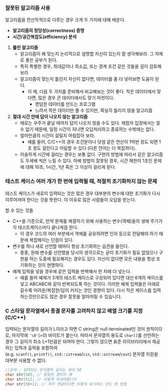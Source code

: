 ### 잘못된 알고리즘 사용
알고리즘을 전산학적으로 다루는 경우 크게 두 가지에 대해 배운다.
- **알고리즘의 정당성(correctness) 증명**
- **시간/공간복잡도(efficiency) 분석**

1. **틀린 알고리즘**
	- 알고리즘이 왜 맞는지 논리적으로 설명할 자신이 있는지 잘 생각해보라. 그 자체로 좋은 공부가 된다.
	- 특히 특별한 경우, 최대값이나 최소값, 또는 경계 조건 같은 것들을 깊이 검토해보라
	- 알고리즘이 맞는지 틀린지 자신이 없다면, 데이터를 좀 더 넣어보면 도움이 된다.
		- 이 때, 다음 두 가지를 준비해서 비교해보는 것이 좋다. 작은 데이터에서 맞다면, 많은 경우 큰 데이터에서도 맞기 마련이다.
			- 랜덤한 데이터를 만드는 프로그램
			- 느려서 작은 데이터만 풀 수 있지만, 확실히 틀리지 않을 알고리즘
2. **절대 시간 안에 답이 나오지 않는 알고리즘**
	- 때로는 우주가 끝날 때까지 답이 나오지 않을 수도 있다. 채점자 입장에서는 알 수 없기 때문에, 일정 시간이 지나면 오답처리하고 종료하는 수밖에는 없다.
	- 얼마만큼의 시간이 걸릴지 어림잡아 보라.
		- 예를 들어, C/C++의 경우 조건문이나 덧셈 같은 연산이 1억번 정도 되면 1초 정도 걸린다고 어림할 수 있다 (다른 언어는 더 복잡하다).
	- 아슬하게 시간에 걸리는 경우는 보통 없다. 구현의 방법에 따라서 같은 알고리즘도 두세배 씩은 느릴 수 있다. 아예 방법이 잘못된 경우, 시간 제한이 1초인 문제에 대해 10초, 1시간, 1년 혹은 그 이상이 걸리게 된다.

### 테스트 케이스 여러 개가 한 번에 입력될 때, 적절히 초기화하지 않는 문제
테스트 케이스가 새로이 입력되는 것은 많은 경우 대부분의 변수에 대한 초기화가 다시 이루어져야 한다는 것을 뜻한다. 이 이유로 많은 사람들이 오답을 받는다.

할 수 있는 것들
- C++을 기준으로, 만약 문제를 해결하기 위해 사용하는 변수(객체)들의 생애 주기가 각 테스트케이스마다 끝나게끔 한다.
	- 이 경우 코드의 여러 부분에서 객체를 공유하려면 인자 등으로 전달해야 하기 때문에 복잡해지는 단점이 있다.
- 변수를 하나 새로 선언할 때마다 항상 초기화하는 습관을 들인다.
	- 종종, 원래 변수를 선언했을 당시의 생각으로는 굳이 초기화가 필요 없었으나 구현을 하는 도중에 필요해지는 경우도 있다. 자신이 없다면 모든 내용을 항상 초기화하는 것이 현명하다.
- 예제 입력을 넣을 경우에 같은 입력을 반복해서 한 차례 더 넣는다.
	- 예를 들어 예제가 3개의 테스트 케이스로 구성되어 있다면 대신 6개의 케이스를 넣고 ABCABC와 같이 반복되도록 하는 것이다. 이러한 예제 입력들은 아래로 갈수록 어려운/복잡한/답이 커지는 것인 경향이 있다. 다시 작은 케이스를 입력하는것만으로도 많은 경우 잘못을 알아차릴 수 있습니다.
### C 스타일 문자열에서 종결 문자를 고려하지 않고 배열 크기를 지정 (C/C++)
입력되는 문자열의 길이가 L이라고 하면 C string은 null-terminated인 것이 원칙이므로, 마지막에 `'\0'`(=0) 바이트가 붙는다.
따라서 문자열의 용도로 `char[]`를 선언하는 경우 그 길이가 최소 L+1만큼은 되어야 한다. 그렇지 않으면 표준 라이브러리에서 제공하는 입력과 출력을 포함하여(e.g. `scanf()`, `printf()`, `std::istream`/`cin`, `std::ostream`/`cout`) 문자열 지원을 대부분 사용할 수 없다.
```cpp
//문제 : 입력되는 문자열의 길이는 최대 50
char str[50]; // 잘못된 경우의 예
char str[51]; // 이렇게 하셔야합니다
char str[50+1]; // 자주 헷갈린다면 이렇게 표시하는 것도 한 방법
```
